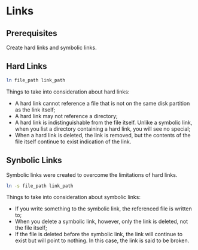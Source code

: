 # Links

## Prerequisites

Create hard links and symbolic links.

## Hard Links

```bash
ln file_path link_path
```

Things to take into consideration about hard links:

* A hard link cannot reference a file that is not on the same disk partition as the link itself;
* A hard link may not reference a directory;
* A hard link is indistinguishable from the file itself. Unlike a symbolic link, when you list a directory containing a hard link, you will see no special;
* When a hard link is deleted, the link is removed, but the contents of the file itself continue to exist indication of the link.

## Synbolic Links

Symbolic links were created to overcome the limitations of hard links. 

```bash
ln -s file_path link_path
```

Things to take into consideration about symbolic links:

* If you write something to the symbolic link, the referenced file is written to;
* When you delete a symbolic link, however, only the link is deleted, not the file itself;
* If the file is deleted before the symbolic link, the link will continue to exist but will point to nothing. In this case, the link is said to be broken.
